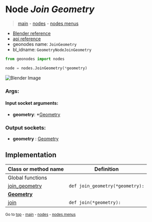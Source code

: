 # Node *Join Geometry*

> [main](../index.md) - [nodes](nodes.md) - [nodes menus](nodes_menus.md)

- [Blender reference](https://docs.blender.org/manual/en/latest/modeling/geometry_nodes/geometry/join_geometry.html)
- [api reference](https://docs.blender.org/api/current/bpy.types.GeometryNodeJoinGeometry.html)
- geonodes name: `JoinGeometry`
- bl_idname: `GeometryNodeJoinGeometry`

```python
from geonodes import nodes

node = nodes.JoinGeometry(*geometry)
```

![Blender Image](https://docs.blender.org/manual/en/latest/_images/node-types_GeometryNodeJoinGeometry.webp)

### Args:

#### Input socket arguments:

- **geometry**: *[Geometry](Geometry.md)

### Output sockets:

- **geometry** : [Geometry](Geometry.md)

## Implementation

| Class or method name | Definition |
|----------------------|------------|
| Global functions |
| [join_geometry](A.md#join_geometry) | `def join_geometry(*geometry):` |
| **[Geometry](Geometry.md)** |
| [join](Geometry.md#join) | `def join(*geometry):` |

<sub>Go to [top](#node-Join-Geometry) - [main](../index.md) - [nodes](nodes.md) - [nodes menus](nodes_menus.md)</sub>

